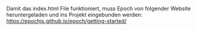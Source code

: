 Damit das index.html File funktioniert, muss Epoch von folgender 
Website heruntergeladen und ins Projekt eingebunden werden:
https://epochjs.github.io/epoch/getting-started/
